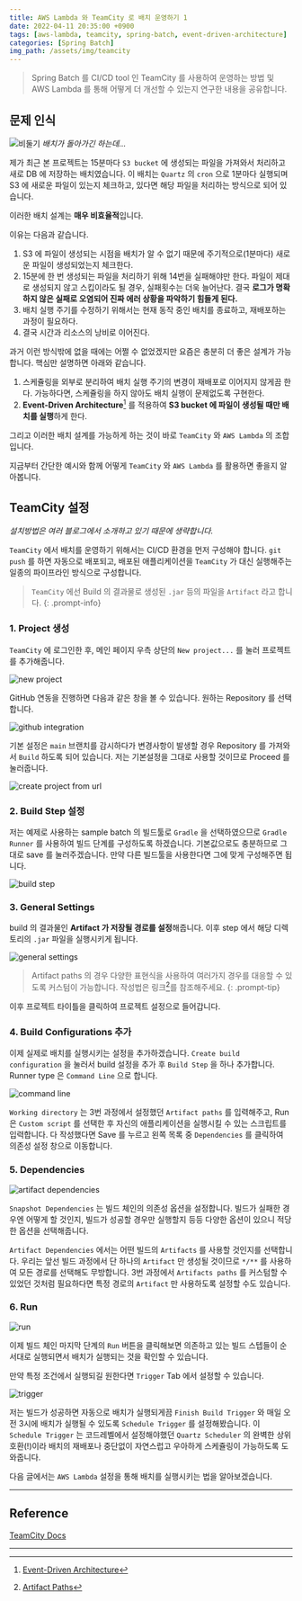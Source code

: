 ```yaml
---
title: AWS Lambda 와 TeamCity 로 배치 운영하기 1
date: 2022-04-11 20:35:00 +0900
tags: [aws-lambda, teamcity, spring-batch, event-driven-architecture]
categories: [Spring Batch]
img_path: /assets/img/teamcity
---
```


> Spring Batch 를 CI/CD tool 인 TeamCity 를 사용하여 운영하는 방법 및 AWS Lambda 를 통해 어떻게 더 개선할 수 있는지 연구한 내용을 공유합니다.

## 문제 인식

![비둘기](/%08%EA%B0%9C%EB%B0%9C%EC%9E%90%EB%A7%8C%20%EC%9D%B4%ED%95%B4%ED%95%98%EB%8A%94%20%EB%B9%84%EB%91%98%EA%B8%B0.webp)
_배치가 돌아가긴 하는데..._

제가 최근 본 프로젝트는 15분마다 `S3 bucket` 에 생성되는 파일을 가져와서 처리하고 새로 DB 에 저장하는 배치였습니다. 이 배치는 `Quartz` 의 `cron` 으로 1분마다 실행되며 S3 에 새로운 파일이 있는지 체크하고, 있다면 해당 파일을 처리하는 방식으로 되어 있습니다.

이러한 배치 설계는 **매우 비효율적**입니다.

이유는 다음과 같습니다.

1. S3 에 파일이 생성되는 시점을 배치가 알 수 없기 때문에 주기적으로(1분마다) 새로운 파일이 생성되었는지 체크한다.
2. 15분에 한 번 생성되는 파일을 처리하기 위해 14번을 실패해야만 한다. 파일이 제대로 생성되지 않고 스킵이라도 될 경우, 실패횟수는 더욱 늘어난다. 결국 **로그가 명확하지 않은 실패로 오염되어 진짜 에러 상황을 파악하기 힘들게 된다.**
3. 배치 실행 주기를 수정하기 위해서는 현재 동작 중인 배치를 종료하고, 재배포하는 과정이 필요하다.
4. 결국 시간과 리소스의 낭비로 이어진다.

과거 이런 방식밖에 없을 때에는 어쩔 수 없었겠지만 요즘은 충분히 더 좋은 설계가 가능합니다. 핵심만 설명하면 아래와 같습니다.

1. 스케쥴링을 외부로 분리하여 배치 실행 주기의 변경이 재배포로 이어지지 않게끔 한다. 가능하다면, 스케쥴링을 하지 않아도 배치 실행이 문제없도록 구현한다.
2. **Event-Driven Architecture**[^footnote] 를 적용하여 **S3 bucket 에 파일이 생성될 때만 배치를 실행**하게 한다.

그리고 이러한 배치 설계를 가능하게 하는 것이 바로 `TeamCity` 와 `AWS Lambda` 의 조합입니다.

지금부터 간단한 예시와 함께 어떻게 `TeamCity` 와 `AWS Lambda` 를 활용하면 좋을지 알아봅니다.

## TeamCity 설정

_설치방법은 여러 블로그에서 소개하고 있기 때문에 생략합니다._

`TeamCity` 에서 배치를 운영하기 위해서는 CI/CD 환경을 먼저 구성해야 합니다. `git push` 를 하면 자동으로 배포되고, 배포된 애플리케이션을 `TeamCity` 가 대신 실행해주는 일종의 파이프라인 방식으로 구성합니다.

> `TeamCity` 에선 Build 의 결과물로 생성된 `.jar` 등의 파일을 `Artifact` 라고 합니다.
{: .prompt-info}

### 1. Project 생성

`TeamCity` 에 로그인한 후, 메인 페이지 우측 상단의 `New project...` 를 눌러 프로젝트를 추가해줍니다.

![new project](/new%20project.webp)

 GitHub 연동을 진행하면 다음과 같은 창을 볼 수 있습니다. 원하는 Repository 를 선택합니다.

![github integration](/github%20integration.webp)

기본 설정은 `main` 브랜치를 감시하다가 변경사항이 발생할 경우 Repository 를 가져와서 `Build` 하도록 되어 있습니다. 저는 기본설정을 그대로 사용할 것이므로 Proceed 를 눌러줍니다.

![create project from url](/create%20project%20from%20url.webp)

### 2. Build Step 설정

저는 예제로 사용하는 sample batch 의 빌드툴로 `Gradle` 을 선택하였으므로 `Gradle Runner` 를 사용하여 빌드 단계를 구성하도록 하겠습니다. 기본값으로도 충분하므로 그대로 save 를 눌러주겠습니다. 만약 다른 빌드툴을 사용한다면 그에 맞게 구성해주면 됩니다.

![build step](/build%20step.webp)

### 3. General Settings

build 의 결과물인 **Artifact 가 저장될 경로를 설정**해줍니다. 이후 step 에서 해당 디렉토리의 `.jar` 파일을 실행시키게 됩니다.

![general settings](/general%20settings.webp)

> Artifact paths 의 경우 다양한 표현식을 사용하여 여러가지 경우를 대응할 수 있도록 커스텀이 가능합니다. 작성법은 링크[^fn-nth-2]를 참조해주세요.
{: .prompt-tip}

이후 프로젝트 타이틀을 클릭하여 프로젝트 설정으로 들어갑니다.

### 4. Build Configurations 추가

이제 실제로 배치를 실행시키는 설정을 추가하겠습니다. `Create build configuration` 을 눌러서 build 설정을 추가 후 `Build Step` 을 하나 추가합니다. Runner type 은 `Command Line` 으로 합니다.

![command line](/command%20line.webp)

`Working directory` 는 3번 과정에서 설정했던 `Artifact paths` 를 입력해주고, Run 은 `Custom script` 를 선택한 후 자신의 애플리케이션을 실행시킬 수 있는 스크립트를 입력합니다. 다 작성했다면 Save 를 누르고 왼쪽 목록 중 `Dependencies` 를 클릭하여 의존성 설정 창으로 이동합니다.

### 5. Dependencies

![artifact dependencies](/artifacto%20dependencies.webp)

`Snapshot Dependencies` 는 빌드 체인의 의존성 옵션을 설정합니다. 빌드가 실패한 경우엔 어떻게 할 것인지, 빌드가 성공할 경우만 실행할지 등등 다양한 옵션이 있으니 적당한 옵션을 선택해줍니다.

`Artifact Dependencies` 에서는 어떤 빌드의 `Artifacts` 를 사용할 것인지를 선택합니다. 우리는 앞선 빌드 과정에서 단 하나의 `Artifact` 만 생성될 것이므로 `*/**` 를 사용하여 모든 경로를 선택해도 무방합니다. 3번 과정에서 `Artifacts paths` 를 커스텀할 수 있었던 것처럼 필요하다면 특정 경로의 `Artifact` 만 사용하도록 설정할 수도 있습니다.

### 6. Run

![run](/run%20click.webp)

이제 빌드 체인 마지막 단계의 `Run` 버튼을 클릭해보면 의존하고 있는 빌드 스텝들이 순서대로 실행되면서 배치가 실행되는 것을 확인할 수 있습니다.

만약 특정 조건에서 실행되길 원한다면 `Trigger` Tab 에서 설정할 수 있습니다.

![trigger](/trigger.webp)

저는 빌드가 성공하면 자동으로 배치가 실행되게끔 `Finish Build Trigger` 와 매일 오전 3시에 배치가 실행될 수 있도록 `Schedule Trigger` 를 설정해봤습니다. 이 `Schedule Trigger` 는 코드레벨에서 설정해야했던 `Quartz Scheduler` 의 완벽한 상위호환(!)이라 배치의 재배포나 중단없이 자연스럽고 우아하게 스케쥴링이 가능하도록 도와줍니다.

다음 글에서는 `AWS Lambda` 설정을 통해 배치를 실행시키는 법을 알아보겠습니다.

---

## Reference

[TeamCity Docs](https://www.jetbrains.com/help/teamcity/teamcity-documentation.html)

---

[^footnote]: [Event-Driven Architecture](https://aws.amazon.com/ko/event-driven-architecture/)

[^fn-nth-2]: [Artifact Paths](https://www.jetbrains.com/help/teamcity/2021.2/configuring-general-settings.html#ConfiguringGeneralSettings-ArtifactPaths)
